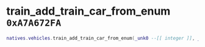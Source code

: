# train_add_train_car_from_enum `0xA7A672FA`

```lua
natives.vehicles.train_add_train_car_from_enum(_unk0 --[[ integer ]], _unk1 --[[ integer ]])
```